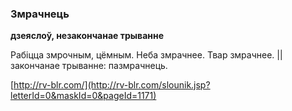 ### Змрачнець
**дзеяслоў, незакончанае трыванне**

Рабіцца змрочным, цёмным. Неба змрачнее. Твар змрачнее. || закончанае трыванне: пазмрачнець.

<a rel="author">[http://rv-blr.com/](http://rv-blr.com/slounik.jsp?letterId=0&maskId=0&pageId=1171)</a>
